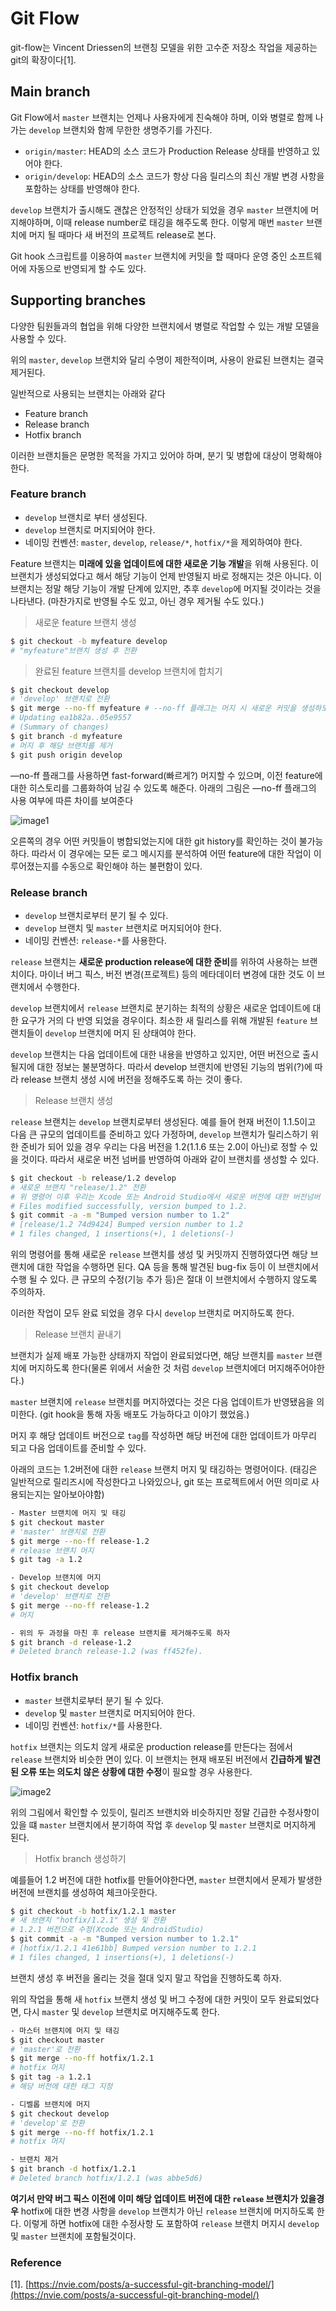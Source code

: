 # Git Flow

git-flow는 Vincent Driessen의 브랜칭 모델을 위한 고수준 저장소 작업을 제공하는 git의 확장이다[1].

## Main branch

Git Flow에서 `master` 브랜치는 언제나 사용자에게 친숙해야 하며, 이와 병렬로 함께 나가는 `develop` 브랜치와 함께 무한한 생명주기를 가진다. 

- `origin/master`:  HEAD의 소스 코드가 Production Release 상태를 반영하고 있어야 한다.
- `origin/develop`: HEAD의 소스 코드가 항상 다음 릴리스의 최신 개발 변경 사항을 포함하는 상태를 반영해야 한다.

`develop` 브랜치가 출시해도 괜찮은 안정적인 상태가 되었을 경우 `master` 브랜치에 머지해야하며, 이때 release number로 태깅을 해주도록 한다. 이렇게 매번 `master` 브랜치에 머지 될 때마다 새 버전의 프로젝트 release로 본다.

Git hook 스크립트를 이용하여 `master` 브랜치에 커밋을 할 때마다 운영 중인 소프트웨어에 자동으로 반영되게 할 수도 있다.

## Supporting branches

다양한 팀원들과의 협업을 위해 다양한 브랜치에서 병렬로 작업할 수 있는 개발 모델을 사용할 수 있다. 

위의 `master`, `develop` 브랜치와 달리 수명이 제한적이며, 사용이 완료된 브랜치는 결국 제거된다. 

일반적으로 사용되는 브랜치는 아래와 같다

- Feature branch
- Release branch
- Hotfix branch

이러한 브랜치들은 문명한 목적을 가지고 있어야 하며, 분기 및 병합에 대상이 명확해야한다. 

### Feature branch

- `develop` 브랜치로 부터 생성된다.
- `develop` 브랜치로 머지되어야 한다.
- 네이밍 컨벤션:  `master`, `develop`, `release/*`, `hotfix/*`을 제외하여야 한다.

Feature 브랜치는 **미래에 있을 업데이트에 대한 새로운 기능 개발**을 위해 사용된다. 이 브랜치가 생성되었다고 해서 해당 기능이 언제 반영될지 바로 정해지는 것은 아니다. 이 브랜치는 정말 해당 기능이 개발 단계에 있지만, 추후 `develop`에 머지될 것이라는 것을 나타낸다. (마찬가지로 반영될 수도 있고, 아닌 경우 제거될 수도 있다.)

> 새로운 feature 브랜치 생성

```bash
$ git checkout -b myfeature develop
# "myfeature"브랜치 생성 후 전환
```

> 완료된 feature 브랜치를 develop 브랜치에 합치기

```bash
$ git checkout develop
# 'develop' 브랜치로 전환
$ git merge --no-ff myfeature # --no-ff 플래그는 머지 시 새로운 커밋을 생성하도록 함
# Updating ea1b82a..05e9557
# (Summary of changes)
$ git branch -d myfeature
# 머지 후 해당 브랜치를 제거
$ git push origin develop
```

—no-ff 플래그를 사용하면 fast-forward(빠르게?) 머지할 수 있으며, 이전 feature에 대한 히스토리를 그룹화하여 남길 수 있도록 해준다. 아래의 그림은 —no-ff 플래그의 사용 여부에 따른 차이를 보여준다

![image1](https://github.com/mergeplus/Wiki/blob/main/Git/gitflow_img1.png)

오른쪽의 경우 어떤 커밋들이 병합되었는지에 대한 git history를 확인하는 것이 불가능하다. 따라서 이 경우에는 모든 로그 메시지를 분석하여 어떤 feature에 대한 작업이 이루어졌는지를 수동으로 확인해야 하는 불편함이 있다.

### Release branch

- `develop` 브랜치로부터 분기 될 수 있다.
- `develop` 브랜치 및 `master` 브랜치로 머지되어야 한다.
- 네이밍 컨벤션: `release-*`를 사용한다.

`release` 브랜치는 **새로운 production release에 대한 준비**를 위하여 사용하는 브랜치이다. 마이너 버그 픽스, 버전 변경(프로젝트) 등의 메타데이터 변경에 대한 것도 이 브랜치에서 수행한다. 

`develop` 브랜치에서 `release` 브랜치로 분기하는 최적의 상황은 새로운 업데이트에 대한 요구가 거의 다 반영 되었을 경우이다. 최소한 새 릴리스를 위해 개발된 `feature` 브랜치들이 `develop` 브랜치에 머지 된 상태여야 한다.

`develop` 브랜치는 다음 업데이트에 대한 내용을 반영하고 있지만, 어떤 버전으로 출시될지에 대한 정보는 불분명하다. 따라서 develop 브랜치에 반영된 기능의 범위(?)에 따라 release 브랜치 생성 시에 버전을 정해주도록 하는 것이 좋다.

> Release 브랜치 생성

`release` 브랜치는 `develop` 브랜치로부터 생성된다. 예를 들어 현재 버전이 1.1.5이고 다음 큰 규모의 업데이트를 준비하고 있다 가정하며, `develop` 브랜치가 릴리스하기 위한 준비가 되어 있을 경우 우리는 다음 버전을 1.2(1.1.6 또는 2.0이 아닌)로 정할 수 있을 것이다. 따라서 새로운 버전 넘버를 반영하여 아래와 같이 브랜치를 생성할 수 있다.

```bash
$ git checkout -b release/1.2 develop
# 새로운 브랜치 "release/1.2" 전환
# 위 명령어 이후 우리는 Xcode 또는 Android Studio에서 새로운 버전에 대한 버전넘버 및 빌드 번호를 1.2로 수정한다.
# Files modified successfully, version bumped to 1.2.
$ git commit -a -m "Bumped version number to 1.2"
# [release/1.2 74d9424] Bumped version number to 1.2
# 1 files changed, 1 insertions(+), 1 deletions(-)
```

위의 명령어를 통해 새로운 `release` 브랜치를 생성 및 커밋까지 진행하였다면 해당 브랜치에 대한 작업을 수행하면 된다. QA 등을 통해 발견된 bug-fix 등이 이 브랜치에서 수행 될 수 있다. 큰 규모의 수정(기능 추가 등)은 절대 이 브랜치에서 수행하지 않도록 주의하자. 

이러한 작업이 모두 완료 되었을 경우 다시 `develop` 브랜치로 머지하도록 한다.

> Release 브랜치 끝내기

브랜치가 실제 배포 가능한 상태까지 작업이 완료되었다면, 해당 브랜치를 `master` 브랜치에 머지하도록 한다(물론 위에서 서술한 것 처럼 `develop` 브랜치에더 머지해주어야한다.) 

`master` 브랜치에 `release` 브랜치를 머지하였다는 것은 다음 업데이트가 반영됐음을 의미한다. (git hook을 통해 자동 배포도 가능하다고 이야기 했었음.)

머지 후 해당 업데이트 버전으로 `tag`를 작성하면 해당 버전에 대한 업데이트가 마무리 되고 다음 업데이트를 준비할 수 있다.

아래의 코드는 1.2버전에 대한 `release` 브랜치 머지 및 태깅하는 명령어이다. (태깅은 일반적으로 릴리즈시에 작성한다고 나와있으나, git 또는 프로젝트에서 어떤 의미로 사용되는지는 알아보아야함)

```bash
- Master 브랜치에 머지 및 태깅
$ git checkout master
# 'master' 브랜치로 전환
$ git merge --no-ff release-1.2
# release 브랜치 머지
$ git tag -a 1.2

- Develop 브랜치에 머지
$ git checkout develop
# 'develop' 브랜치로 전환
$ git merge --no-ff release-1.2
# 머지

- 위의 두 과정을 마친 후 release 브랜치를 제거해주도록 하자
$ git branch -d release-1.2
# Deleted branch release-1.2 (was ff452fe).
```

### Hotfix branch

- `master` 브랜치로부터 분기 될 수 있다.
- `develop` 및 `master` 브랜치로 머지되어야 한다.
- 네이밍 컨벤션: `hotfix/*`를 사용한다.

`hotfix` 브랜치는 의도치 않게 새로운 production release를 만든다는 점에서 `release` 브랜치와 비슷한 면이 있다. 이 브랜치는 현재 배포된 버전에서 **긴급하게 발견된 오류 또는 의도치 않은 상황에 대한 수정**이 필요할 경우 사용한다.

![image2](https://github.com/mergeplus/Wiki/blob/main/Git/gitflow_img2.png)

위의 그림에서 확인할 수 있듯이, 릴리즈 브랜치와 비슷하지만 정말 긴급한 수정사항이 있을 떄 `master` 브랜치에서 분기하여 작업 후 `develop` 및 `master` 브랜치로 머지하게 된다.

> Hotfix branch 생성하기

예를들어 1.2 버전에 대한 hotfix를 만들어야한다면, `master` 브랜치에서 문제가 발생한 버전에 브랜치를 생성하여  체크아웃한다. 

```bash
$ git checkout -b hotfix/1.2.1 master
# 새 브랜치 "hotfix/1.2.1" 생성 및 전환
# 1.2.1 버전으로 수정(Xcode 또는 AndroidStudio)
$ git commit -a -m "Bumped version number to 1.2.1"
# [hotfix/1.2.1 41e61bb] Bumped version number to 1.2.1
# 1 files changed, 1 insertions(+), 1 deletions(-)
```

브랜치 생성 후 버전을 올리는 것을 절대 잊지 말고 작업을 진행하도록 하자.

위의 작업을 통해 새 `hotfix` 브랜치 생성 및 버그 수정에 대한 커밋이 모두 완료되었다면, 다시 `master` 및 `develop` 브랜치로 머지해주도록 한다.

```bash
- 마스터 브랜치에 머지 및 태깅
$ git checkout master
# 'master'로 전환
$ git merge --no-ff hotfix/1.2.1
# hotfix 머지
$ git tag -a 1.2.1
# 해당 버전에 대한 태그 지정

- 디벨롭 브랜치에 머지
$ git checkout develop
# 'develop'로 전환
$ git merge --no-ff hotfix/1.2.1
# hotfix 머지

- 브랜치 제거
$ git branch -d hotfix/1.2.1
# Deleted branch hotfix/1.2.1 (was abbe5d6)
```

**여기서 만약 버그 픽스 이전에 이미 해당 업데이트 버전에 대한 `release` 브랜치가 있을경우** hotfix에 대한 변경 사항을 `develop` 브랜치가 아닌 `release` 브랜치에 머지하도록 한다. 이렇게 하면 hotfix에 대한 수정사항 도 포함하여 `release` 브랜치 머지시 `develop` 및 `master` 브랜치에 포함될것이다.

### Reference

[1]. [https://nvie.com/posts/a-successful-git-branching-model/](https://nvie.com/posts/a-successful-git-branching-model/)
